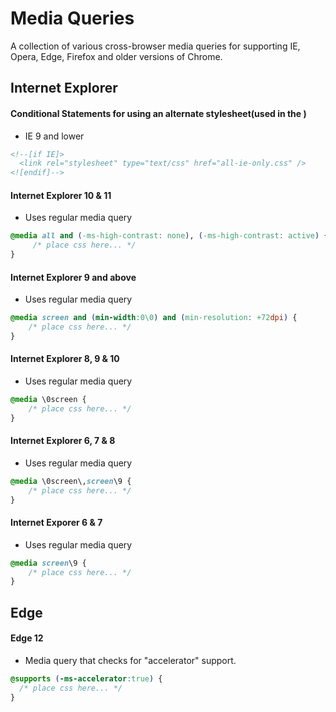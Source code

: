 # Media Queries

A collection of various cross-browser media queries for supporting IE, Opera, Edge, Firefox and older versions of Chrome.
## __Internet Explorer__

#### Conditional Statements for using an alternate stylesheet(used in the <head></head>)
- IE 9 and lower
```html
<!--[if IE]>
  <link rel="stylesheet" type="text/css" href="all-ie-only.css" />
<![endif]-->
```
#### Internet Explorer 10 & 11
- Uses regular media query
```css
@media all and (-ms-high-contrast: none), (-ms-high-contrast: active) {
     /* place css here... */
}
```
#### Internet Explorer 9 and above
- Uses regular media query
```css
@media screen and (min-width:0\0) and (min-resolution: +72dpi) {
    /* place css here... */
}
```
#### Internet Explorer 8, 9 & 10
- Uses regular media query
```css
@media \0screen {
    /* place css here... */
}
```
#### Internet Explorer 6, 7 & 8
- Uses regular media query
```css
@media \0screen\,screen\9 {
    /* place css here... */
}
```
#### Internet Exporer 6 & 7
- Uses regular media query
```css
@media screen\9 { 
    /* place css here... */
}
```
## __Edge__
#### Edge 12
- Media query that checks for "accelerator" support.
```css
@supports (-ms-accelerator:true) {
  /* place css here... */ 
}
```
